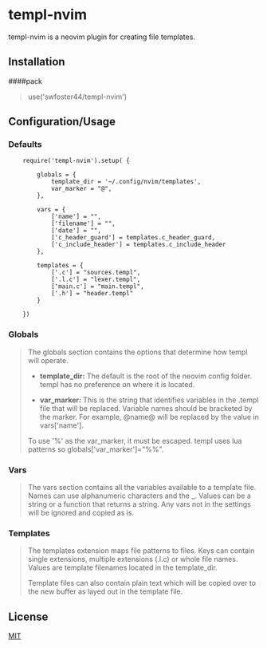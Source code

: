 # templ-nvim

templ-nvim is a neovim plugin for creating file templates.

## Installation

####pack
>use('swfoster44/templ-nvim')


## Configuration/Usage

### Defaults
```
    require('templ-nvim').setup( {

        globals = {
            template_dir = '~/.config/nvim/templates',
            var_marker = "@",
        },

        vars = {
            ['name'] = "",
            ['filename'] = "",
            ['date'] = "",
            ['c_header_guard'] = templates.c_header_guard,
            ['c_include_header'] = templates.c_include_header
        },

        templates = {
            ['.c'] = "sources.templ",
            ['.l.c'] = "lexer.templ",
            ['main.c'] = "main.templ",
            ['.h'] = "header.templ"
        }

    })
```

### Globals
>The globals section contains the options that determine how templ will operate.
>
>* **template_dir:** The default is the root of the neovim config folder. templ
>has no preference on where it is located.
>
>* **var_marker:** This is the string that identifies variables in the .templ 
>file that will be replaced. Variable names should be bracketed by the marker.
>For example, @name@ will be replaced by the value in vars['name'].
>
>To use '%' as the var_marker, it must be escaped. templ uses lua patterns so 
>globals['var_marker']="%%".

### Vars
>The vars section contains all the variables available to a template file. 
>Names can use alphanumeric characters and the _. Values can be a string or a 
>function that returns a string. Any vars not in the settings will be ignored
>and copied as is.


### Templates
>The templates extension maps file patterns to files. Keys can contain single 
>extensions, multiple extensions (.l.c) or whole file names. Values are 
>template filenames located in the template_dir.
>
>Template files can also contain plain text which will be copied over to the
>new buffer as layed out in the template file.


## License

[MIT](https://choosealicense.com/licenses/mit/)
